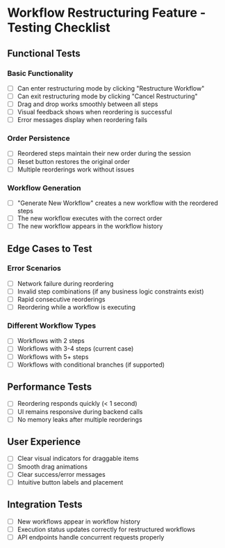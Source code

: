 # Workflow Restructuring Feature - Testing Checklist

## Functional Tests

### Basic Functionality
- [ ] Can enter restructuring mode by clicking "Restructure Workflow"
- [ ] Can exit restructuring mode by clicking "Cancel Restructuring"
- [ ] Drag and drop works smoothly between all steps
- [ ] Visual feedback shows when reordering is successful
- [ ] Error messages display when reordering fails

### Order Persistence
- [ ] Reordered steps maintain their new order during the session
- [ ] Reset button restores the original order
- [ ] Multiple reorderings work without issues

### Workflow Generation
- [ ] "Generate New Workflow" creates a new workflow with the reordered steps
- [ ] The new workflow executes with the correct order
- [ ] The new workflow appears in the workflow history

## Edge Cases to Test

### Error Scenarios
- [ ] Network failure during reordering
- [ ] Invalid step combinations (if any business logic constraints exist)
- [ ] Rapid consecutive reorderings
- [ ] Reordering while a workflow is executing

### Different Workflow Types
- [ ] Workflows with 2 steps
- [ ] Workflows with 3-4 steps (current case)
- [ ] Workflows with 5+ steps
- [ ] Workflows with conditional branches (if supported)

## Performance Tests
- [ ] Reordering responds quickly (< 1 second)
- [ ] UI remains responsive during backend calls
- [ ] No memory leaks after multiple reorderings

## User Experience
- [ ] Clear visual indicators for draggable items
- [ ] Smooth drag animations
- [ ] Clear success/error messages
- [ ] Intuitive button labels and placement

## Integration Tests
- [ ] New workflows appear in workflow history
- [ ] Execution status updates correctly for restructured workflows
- [ ] API endpoints handle concurrent requests properly 